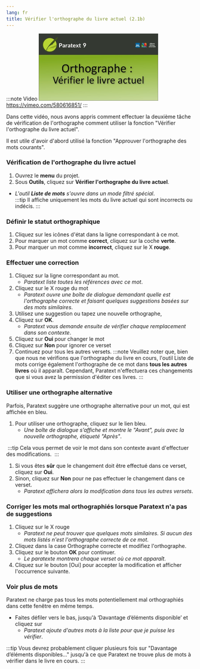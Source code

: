 ```yaml
---
lang: fr
title: Vérifier l'orthographe du livre actuel (2.1b)
---
```


:::note Video
[![ ](../../media/2.1b.png)](https://vimeo.com/580616851/)  
https://vimeo.com/580616851/
:::

Dans cette vidéo, nous avons appris comment effectuer la deuxième tâche de vérification de l'orthographe comment utiliser la fonction "Vérifier l'orthographe du livre actuel".

Il est utile d'avoir d'abord utilisé la fonction "Approuver l'orthographe des mots courants".

### Vérification de l'orthographe du livre actuel

1.  Ouvrez le **menu** du projet.
1.  Sous **Outils**, cliquez sur **Vérifier l'orthographe du livre actuel**.  
  - *L'outil **Liste de mots** s'ouvre dans un mode filtré spécial*.  
:::tip
Il affiche uniquement les mots du livre actuel qui sont incorrects ou indécis.
:::
### Définir le statut orthographique

1.   Cliquez sur les icônes d'état dans la ligne correspondant à ce mot.
1.   Pour marquer un mot comme **correct**, cliquez sur la coche **verte**.
1.   Pour marquer un mot comme **incorrect**, cliquez sur le X **rouge**.

### Effectuer une correction

1.   Cliquez sur la ligne correspondant au mot.
      -  *Paratext liste toutes les références avec ce mot*.
1.   Cliquez sur le X rouge du mot
      -  *Paratext ouvre une boîte de dialogue demandant quelle est l'orthographe correcte et faisant quelques suggestions basées sur des mots similaires*.
1.   Utilisez une suggestion ou tapez une nouvelle orthographe,
1.   Cliquez sur **OK**.
      -  *Paratext vous demande ensuite de vérifier chaque remplacement dans son contexte*.
1.   Cliquez sur **Oui** pour changer le mot
1.   Cliquez sur **Non** pour ignorer ce verset
1.   Continuez pour tous les autres versets.
:::note
Veuillez noter que, bien que nous ne vérifions que l'orthographe du livre en cours, l'outil Liste de mots corrige également l'orthographe de ce mot dans **tous les autres livres** où il apparaît. Cependant, Paratext n'effectuera ces changements que si vous avez la permission d'éditer ces livres.
:::
### Utiliser une orthographe alternative

Parfois, Paratext suggère une orthographe alternative pour un mot, qui est affichée en bleu.

1.  Pour utiliser une orthographe, cliquez sur le lien bleu.
     -  *Une boîte de dialogue s’affiche et montre le "Avant", puis avec la nouvelle orthographe, étiqueté "Après"*.

    :::tip
    Cela vous permet de voir le mot dans son contexte avant d'effectuer des modifications.
    :::

1.  Si vous êtes **sûr** que le changement doit être effectué dans ce verset, cliquez sur **Oui**.
1.  Sinon, cliquez sur **Non** pour ne pas effectuer le changement dans ce verset.
     -  *Paratext affichera alors la modification dans tous les autres versets*.

### Corriger les mots mal orthographiés lorsque Paratext n'a pas de suggestions

1.   Cliquez sur le X rouge
      -  *Paratext ne peut trouver que quelques mots similaires. Si aucun des mots listés n'est l'orthographe correcte de ce mot*.
1.   Cliquez dans la case Orthographe correcte et modifiez l'orthographe.
1.   Cliquez sur le bouton **OK** pour continuer.
      -  *Le paratexte montrera chaque verset où ce mot apparaît*.
1.   Cliquez sur le bouton [Oui] pour accepter la modification et afficher l'occurrence suivante.

### Voir plus de mots

Paratext ne charge pas tous les mots potentiellement mal orthographiés dans cette fenêtre en même temps.

-   Faites défiler vers le bas, jusqu'à ‘Davantage d’éléments disponible’ et cliquez sur
      -  *Paratext ajoute d'autres mots à la liste pour que je puisse les vérifier*.

:::tip
Vous devrez probablement cliquer plusieurs fois sur "Davantage d’éléments disponibles…" jusqu'à ce que Paratext ne trouve plus de mots à vérifier dans le livre en cours.
:::